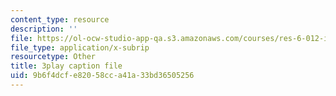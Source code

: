 ```yaml
---
content_type: resource
description: ''
file: https://ol-ocw-studio-app-qa.s3.amazonaws.com/courses/res-6-012-introduction-to-probability-spring-2018/9b6f4dcfe82058cca41a33bd36505256_jzhFxJflHXQ.vtt
file_type: application/x-subrip
resourcetype: Other
title: 3play caption file
uid: 9b6f4dcf-e820-58cc-a41a-33bd36505256
---
```

